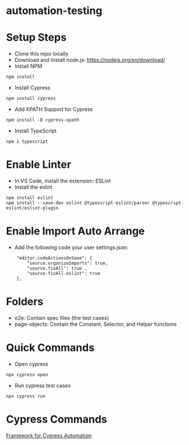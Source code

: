 # automation-testing

# Setup Steps
- Clone this repo locally
- Download and Install node.js: https://nodejs.org/en/download/
- Install NPM
```
npm install
```
- Install Cypress
```
npm install cypress
```
- Add XPATH Support for Cypress

```
npm install -D cypress-xpath
```
- Install TypeScript

```
npm i typescript
```

# Enable Linter
- In VS Code, install the extension: ESLint
- Install the eslint

```
npm install eslint
npm install --save-dev eslint @typescript-eslint/parser @typescript-eslint/eslint-plugin
```

# Enable Import Auto Arrange
- Add the following code your user settings.json:
```
    "editor.codeActionsOnSave": {
        "source.organizeImports": true,
        "source.fixAll": true ,
        "source.fixAll.eslint": true
    },
```

# Folders
- e2e: Contain spec files (the test cases)
- page-objects: Contain the Constant, Selector, and Helper functions

# Quick Commands
- Open cypress

```
npx cypress open
```
- Run cypress test cases

```
npx cypress run
```

# Cypress Commands
[Framework for Cypress Automation](https://docs.cypress.io/api/table-of-contents)